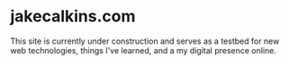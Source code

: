 # jakecalkins.com
This site is currently under construction and serves as a testbed for new web technologies, things I've learned, and a my digital presence online.

